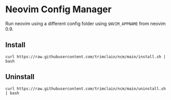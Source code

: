 # Neovim Config Manager

Run neovim using a different config folder using `$NVIM_APPNAME` from neovim 0.9.

## Install
```
curl https://raw.githubusercontent.com/trimclain/ncm/main/install.sh | bash
```

## Uninstall
```
curl https://raw.githubusercontent.com/trimclain/ncm/main/uninstall.sh | bash
```
